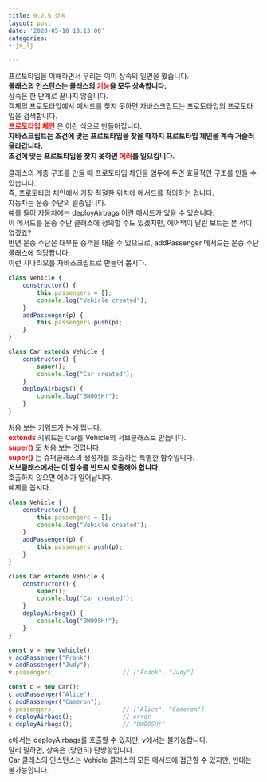 ```yaml
---
title: 9.2.5 상속
layout: post
date: '2020-05-10 18:13:00'
categories:
- js_lj

---
```


프로토타입을 이해하면서 우리는 이미 상속의 일면을 봤습니다.  
**클래스의 인스턴스는 클래스의 <span style="color:red;">기능</span>을 모두 상속합니다.**  
상속은 한 단계로 끝나지 않습니다.  
객체의 프로토타입에서 메서드를 찾지 못하면 자바스크립트는 프로토타입의 프로토타입을 검색합니다.  
**<span style="color:red;">프로토타입 체인</span>** 은 이런 식으로 만들어집니다.  
**자바스크립트는 조건에 맞는 프로토타입을 찾을 때까지 프로토타입 체인을 계속 거슬러 올라갑니다.**  
**조건에 맞는 프로토타입을 찾지 못하면 <span style="color:red;">에러</span>를 일으킵니다.**

클래스의 계층 구조를 만들 때 프로토타입 체인을 염두에 두면 효율적인 구조를 만들 수 있습니다.  
즉, 프로토타입 체인에서 가장 적절한 위치에 메서드를 정의하는 겁니다.  
자동차는 운송 수단의 읠종입니다.  
예를 들어 자동차에는 deployAirbags 이란 메서드가 있을 수 있습니다.  
이 메서드를 운송 수단 클래스에 정의할 수도 있겠지만, 에어백이 달린 보트는 본 적이 없겠죠?  
반면 운송 수단은 대부분 승객을 태울 수 있으므로, addPassenger 메서드는 운송 수단 클래스에 적당합니다.  
이런 시나리오를 자바스크립트로 만들어 봅시다.

```javascript
class Vehicle {
	constructor() {
		this.passengers = [];
		console.log("Vehicle created");
	}
	addPassenger(p) {
		this.passengers.push(p);
	}
}

class Car extends Vehicle {
	constructor() {
		super();
		console.log("Car created");
	}
	deployAirbags() {
		console.log("BWOOSH!");
	}
}
```

처음 보는 키워드가 눈에 띕니다.  
**<span style="color:red;">extends</span>** 키워드는 Car를 Vehicle의 서브클래스로 만듭니다.  
**<span style="color:red;">super()</span>** 도 처음 보는 것입니다.  
**<span style="color:red;">super()</span>** 는 슈퍼클래스의 생성자를 호출하는 특별한 함수입니다.  
**서브클래스에서는 이 함수를 반드시 호출해야 합니다.**  
호출하지 않으면 에러가 일어납니다.  
예제를 봅시다.

```javascript
class Vehicle {
	constructor() {
		this.passengers = [];
		console.log("Vehicle created");
	}
	addPassenger(p) {
		this.passengers.push(p);
	}
}

class Car extends Vehicle {
	constructor() {
		super();
		console.log("Car created");
	}
	deployAirbags() {
		console.log("BWOOSH!");
	}
}

const v = new Vehicle();
v.addPassenger("Frank");
v.addPassenger("Judy");
v.passengers;                   // ["Frank", "Judy"]

const c = new Car();
c.addPassenger("Alice");
c.addPassenger("Cameron");
c.passengers;                   // ["Alice", "Cameron"]
v.deployAirbags();              // error
c.deployAirbags();              // "BWOOSH!"
```

c에서는 deployAirbags를 호출할 수 있지만, v에서는 불가능합니다.  
달리 말하면, 상속은 (당연히) 단방향입니다.  
Car 클래스의 인스턴스는 Vehicle 클래스의 모든 메서드에 접근할 수 있지만, 반대는 불가능합니다.
